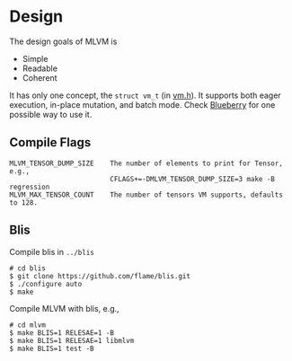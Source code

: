 # Design

The design goals of MLVM is
* Simple
* Readable
* Coherent

It has only one concept, the `struct vm_t` (in [vm.h](src/vm.h)). It supports
both eager execution, in-place mutation, and batch mode. Check
[Blueberry](https://github.com/xiejw/blueberry) for one possible way to use it.

## Compile Flags

```
MLVM_TENSOR_DUMP_SIZE    The number of elements to print for Tensor, e.g.,
                         CFLAGS+=-DMLVM_TENSOR_DUMP_SIZE=3 make -B regression
MLVM_MAX_TENSOR_COUNT    The number of tensors VM supports, defaults to 128.
```

## Blis

Compile blis in `../blis`

```
# cd blis
$ git clone https://github.com/flame/blis.git
$ ./configure auto
$ make
```

Compile MLVM with blis, e.g.,

```
# cd mlvm
$ make BLIS=1 RELESAE=1 -B
$ make BLIS=1 RELESAE=1 libmlvm
$ make BLIS=1 test -B
```
